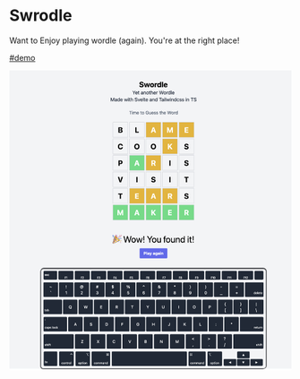 # Swrodle

Want to Enjoy playing wordle (again).
You're at the right place!

[#demo](https://swordle.atsuhiro.site)

![Swordle Game play](./public/screenshot.png)